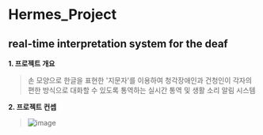 Hermes_Project
=============
real-time interpretation system for the deaf
----

**1. 프로젝트 개요**

>손 모양으로 한글을 표현한 '지문자'를 이용하여 청각장애인과 건청인이 각자의 편한 방식으로 대화할 수 있도록 통역하는
>실시간 통역 및 생활 소리 알림 시스템

**2. 프로젝트 컨셉**
>![image](https://user-images.githubusercontent.com/33280934/100368247-b3f5b380-3046-11eb-8d53-426c5b2ffe16.png)

